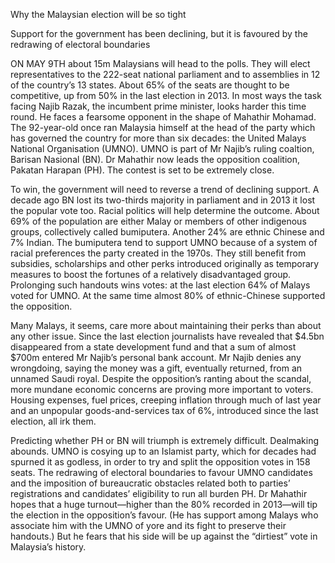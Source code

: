 Why the Malaysian election will be so tight

Support for the government has been declining, but it is favoured by the redrawing of electoral boundaries

ON MAY 9TH about 15m Malaysians will head to the polls. They will elect representatives to the 222-seat national parliament and to assemblies in 12 of the country’s 13 states. About 65% of the seats are thought to be competitive, up from 50% in the last election in 2013. In most ways the task facing Najib Razak, the incumbent prime minister, looks harder this time round. He faces a fearsome opponent in the shape of Mahathir Mohamad. The 92-year-old once ran Malaysia himself at the head of the party which has governed the country for more than six decades: the United Malays National Organisation (UMNO). UMNO is part of Mr Najib’s ruling coaltion, Barisan Nasional (BN). Dr Mahathir now leads the opposition coalition, Pakatan Harapan (PH). The contest is set to be extremely close.

To win, the government will need to reverse a trend of declining support. A decade ago BN lost its two-thirds majority in parliament and in 2013 it lost the popular vote too. Racial politics will help determine the outcome. About 69% of the population are either Malay or members of other indigenous groups, collectively called bumiputera. Another 24% are ethnic Chinese and 7% Indian. The bumiputera tend to support UMNO because of a system of racial preferences the party created in the 1970s. They still benefit from subsidies, scholarships and other perks introduced originally as temporary measures to boost the fortunes of a relatively disadvantaged group. Prolonging such handouts wins votes: at the last election 64% of Malays voted for UMNO. At the same time almost 80% of ethnic-Chinese supported the opposition.

Many Malays, it seems, care more about maintaining their perks than about any other issue. Since the last election journalists have revealed that $4.5bn disappeared from a state development fund and that a sum of almost $700m entered Mr Najib’s personal bank account. Mr Najib denies any wrongdoing, saying the money was a gift, eventually returned, from an unnamed Saudi royal. Despite the opposition’s ranting about the scandal, more mundane economic concerns are proving more important to voters. Housing expenses, fuel prices, creeping inflation through much of last year and an unpopular goods-and-services tax of 6%, introduced since the last election, all irk them.

Predicting whether PH or BN will triumph is extremely difficult. Dealmaking abounds. UMNO is cosying up to an Islamist party, which for decades had spurned it as godless, in order to try and split the opposition votes in 158 seats. The redrawing of electoral boundaries to favour UMNO candidates and the imposition of bureaucratic obstacles related both to parties’ registrations and candidates’ eligibility to run all burden PH. Dr Mahathir hopes that a huge turnout—higher than the 80% recorded in 2013—will tip the election in the opposition’s favour. (He has support among Malays who associate him with the UMNO of yore and its fight to preserve their handouts.) But he fears that his side will be up against the “dirtiest” vote in Malaysia’s history.